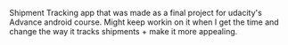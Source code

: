 Shipment Tracking app that was made as a final project for udacity's Advance android course. 
Might keep workin on it when I get the time and change the way it tracks shipments + make it more appealing.
